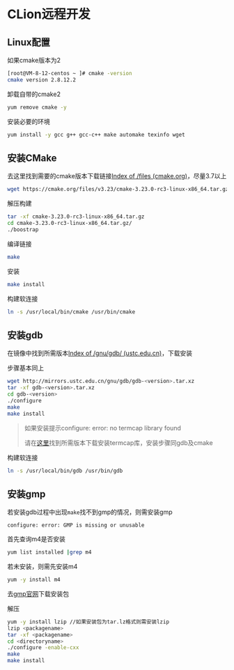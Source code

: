 # CLion远程开发

## Linux配置

如果cmake版本为2

```bash
[root@VM-8-12-centos ~ ]# cmake -version
cmake version 2.8.12.2
```

卸载自带的cmake2

```bash
yum remove cmake -y
```

安装必要的环境

```bash
yum install -y gcc g++ gcc-c++ make automake texinfo wget
```

## 安装CMake

去这里找到需要的cmake版本下载链接[Index of /files (cmake.org)](https://cmake.org/files/)，尽量3.7以上

```bash
wget https://cmake.org/files/v3.23/cmake-3.23.0-rc3-linux-x86_64.tar.gz
```

解压构建

```bash
tar -xf cmake-3.23.0-rc3-linux-x86_64.tar.gz
cd cmake-3.23.0-rc3-linux-x86_64.tar.gz/
./boostrap
```

编译链接

```bash
make
```

安装

```bash
make install
```

构建软连接

```bash
ln -s /usr/local/bin/cmake /usr/bin/cmake
```

## 安装gdb

在镜像中找到所需版本[Index of /gnu/gdb/ (ustc.edu.cn)](http://mirrors.ustc.edu.cn/gnu/gdb/)，下载安装

步骤基本同上

```bash
wget http://mirrors.ustc.edu.cn/gnu/gdb/gdb-<version>.tar.xz
tar -xf gdb-<version>.tar.xz
cd gdb-<version>
./configure
make
make install
```

> 如果安装提示configure: error: no termcap library found
>
> 请在[这里](https://ftp.gnu.org/gnu/termcap/)找到所需版本下载安装termcap库，安装步骤同gdb及cmake

构建软连接

```bash
ln -s /usr/local/bin/gdb /usr/bin/gdb 
```

## 安装gmp

若安装gdb过程中出现`make`找不到gmp的情况，则需安装gmp

```
configure: error: GMP is missing or unusable
```

首先查询m4是否安装

```bash
yum list installed |grep m4
```

若未安装，则需先安装m4

```bash
yum -y install m4
```

去[gmp官网](https://gmplib.org/)下载安装包

解压

```bash
yum -y install lzip //如果安装包为tar.lz格式则需安装lzip
lzip <packagename>
tar -xf <packagename>
cd <directoryname>
./configure -enable-cxx
make
make install
```


